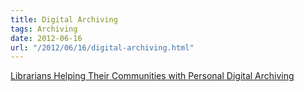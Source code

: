 ```yaml
---
title: Digital Archiving
tags: Archiving
date: 2012-06-16
url: "/2012/06/16/digital-archiving.html"
---
```


[Librarians Helping Their Communities with Personal Digital Archiving](http://blogs.loc.gov/digitalpreservation/2012/05/librarians-helping-their-communities-with-personal-digital-archiving/)
